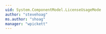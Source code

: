 ```yaml
---
uid: System.ComponentModel.LicenseUsageMode
author: "stevehoag"
ms.author: "shoag"
manager: "wpickett"
---
```

